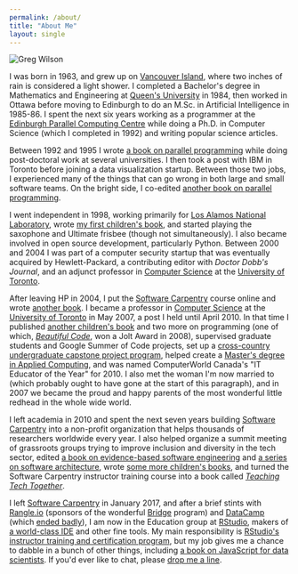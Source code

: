 ```yaml
---
permalink: /about/
title: "About Me"
layout: single
---
```


![Greg Wilson]({{site.github.url}}/files/gvwilson-toque-2013.jpg)

I was born in 1963, and grew up on [Vancouver Island](http://www.town.lakecowichan.bc.ca/),
where two inches of rain is considered a light shower.
I completed a Bachelor's degree in Mathematics and Engineering at [Queen's University](http://www.queensu.ca) in 1984,
then worked in Ottawa before moving to Edinburgh
to do an M.Sc. in Artificial Intelligence in 1985-86.
I spent the next six years working as a programmer at the [Edinburgh Parallel Computing Centre](http://www.epcc.ed.ac.uk/)
while doing a Ph.D. in Computer Science (which I completed in 1992)
and writing popular science articles.

Between 1992 and 1995
I wrote [a book on parallel programming](http://www.amazon.com/Practical-Programming-Scientific-Engineering-Computation/dp/0262231867/)
while doing post-doctoral work at several universities.
I then took a post with IBM in Toronto before joining a data visualization startup.
Between those two jobs,
I experienced many of the things that can go wrong in both large and small software teams.
On the bright side,
I co-edited
[another book on parallel programming](http://www.amazon.com/Parallel-Programming-Scientific-Engineering-Computation/dp/0262731185/).

I went independent in 1998,
working primarily for [Los Alamos National Laboratory](http://www.lanl.gov),
wrote [my first children's book](http://www.amazon.com/Three-Sensible-Adventures-Greg-Wilson/dp/1550375989),
and started playing the saxophone and Ultimate frisbee (though not simultaneously).
I also became involved in open source development,
particularly Python.
Between 2000 and 2004 I was part of a computer security startup
that was eventually acquired by Hewlett-Packard,
a contributing editor with *Doctor Dobb's Journal*,
and an adjunct professor in [Computer Science](http://web.cs.toronto.edu/)
at the [University of Toronto](http://www.utoronto.ca).

After leaving HP in 2004, I put the [Software Carpentry](https://software-carpentry.org) course online
and wrote [another book](http://www.amazon.com/gp/product/0974514071).
I became a professor in [Computer Science](http://web.cs.toronto.edu/)
at the [University of Toronto](http://www.utoronto.ca) in May 2007,
a post I held until April 2010.
In that time I published
[another children's book](http://www.scholastic.ca/education/movingupwithliteracyplace/popups/g5-guidedreading.html)
and two more on programming
(one of which, [*Beautiful Code*](http://www.amazon.com/Beautiful-Code-Leading-Programmers-Practice/dp/0596510047/),
won a Jolt Award in 2008),
supervised graduate students and Google Summer of Code projects,
set up a [cross-country undergraduate capstone project program](http://ucosp.ca/),
helped create a [Master's degree in Applied Computing](http://web.cs.toronto.edu/Graduate/prospective_gradwhy/mscac.htm),
and was named ComputerWorld Canada's "IT Educator of the Year" for 2010.
I also met the woman I'm now married to (which probably ought to have gone at the start of this paragraph),
and in 2007 we became the proud and happy parents of
the most wonderful little redhead in the whole wide world.

I left academia in 2010
and spent the next seven years building [Software Carpentry](https://software-carpentry.org) into
a non-profit organization that helps thousands of researchers worldwide every year.
I also helped organize a summit meeting of grassroots groups trying to improve inclusion and diversity in the tech sector,
edited [a book on evidence-based software engineering](http://www.amazon.com/Making-Software-Really-Works-Believe/dp/0596808321/)
and [a series on software architecture](http://aosabook.org),
wrote [some more children's books](http://sensibleadventures.com/),
and turned the Software Carpentry instructor training course into
a book called [*Teaching Tech Together*](http://teachtogether.tech).

I left [Software Carpentry](https://software-carpentry.org) in January 2017,
and after a brief stints with [Rangle.io](http://rangle.io)
(sponsors of the wonderful [Bridge](http://bridgeschool.io/) program)
and
[DataCamp](https://www.buzzfeednews.com/article/daveyalba/datacamp-sexual-harassment-metoo-tech-startup)
(which [ended badly]({{site.github.url}}/2019/04/15/an-exchange-with-datacamp.html)),
I am now in the Education group at [RStudio](http://rstudio.com),
makers of [a world-class IDE](http://rstudio.cloud) and other fine tools.
My main responsibility is [RStudio's instructor training and certification program](http://education.rstudio.com/trainers),
but my job gives me a chance to dabble in a bunch of other things,
including [a book on JavaScript for data scientists](http://js4ds.org).
If you'd ever like to chat, please [drop me a line](mailto:gvwilson@third-bit.com).

